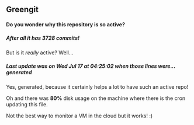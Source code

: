 ## Greengit

#### Do you wonder why this repository is so active?

##### After all it has 3728 commits!

But is it *really* active? Well...

##### Last update was on Wed Jul 17 at 04:25:02 when those lines were... generated

Yes, generated, because it certainly helps a lot to have such an active repo!

Oh and there was **80%** disk usage on the machine
where there is the cron updating this file.

Not the best way to monitor a VM in the cloud but it works! :)

